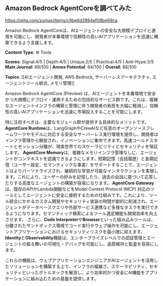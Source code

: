 ## Amazon Bedrock AgentCoreを調べてみた

https://qiita.com/zumax/items/c9be6d2884ef08be69ca

Amazon Bedrock AgentCoreは、AIエージェントの安全な大規模デプロイと運用を可能にし、開発者が本番環境で信頼性の高いAIアプリケーションを迅速に構築できるよう支援します。

**Content Type**: ⚙️ Tools

**Scores**: Signal:4/5 | Depth:4/5 | Unique:2/5 | Practical:4/5 | Anti-Hype:3/5
**Main Journal**: 69/100 | **Annex Potential**: 64/100 | **Overall**: 68/100

**Topics**: [[AIエージェント開発, AWS Bedrock, サーバーレスアーキテクチャ, エージェントツール統合, メモリ管理]]

Amazon Bedrock AgentCore (Preview) は、AIエージェントを本番環境で安全かつ大規模にデプロイ・運用するための包括的なサービス群です。これは、複雑なエージェントインフラの構築と管理に伴う開発者の負担を大幅に軽減し、信頼性の高いAIアプリケーションを迅速に市場投入することを可能にします。

特に注目すべきは、主要なモジュール群が提供する具体的なメリットです。
**AgentCore Runtime**は、LangGraphやCrewAIなど任意のオープンソースフレームワークやモデルに対応する安全なサーバーレス実行環境を提供し、開発者はインフラ管理から解放され、イノベーションに集中できます。高速コールドスタートとセッション分離が、現実世界でのスケーラビリティとセキュリティを保証します。
**AgentCore Memory**は、複雑なメモリインフラ管理なしに、エージェントがコンテキストを認識できるようにします。短期記憶（会話履歴）と長期記憶（ユーザー設定、セマンティックな事実）をサポートすることで、エージェントはよりパーソナライズされ、継続的な学習が可能なインタラクションを実現します。これにより、ユーザーの好みを記憶したり、過去の会話に基づいて応答したりする高度なエージェントの構築が容易になります。
**AgentCore Gateway**は、既存のAPIやLambda関数などをModel Context Protocol (MCP) 対応のツールとしてエージェントに安全に接続するための仕組みです。これにより、ツール統合にかかるカスタム開発やセキュリティ実装の時間が劇的に削減され、エージェントがデータベースクエリや外部サービス連携など多様なタスクを実行できるようになります。セマンティック検索によるツール選定機能も開発効率を向上させます。
さらに、**Code Interpreter**や**Browser**といった組み込みツールは、分離されたサンドボックス環境でコード実行やウェブ操作を可能にし、エージェントアプリケーションにおけるセキュリティリスクを最小限に抑えます。**Identity**と**Observability**機能は、エンタープライズレベルでの認証管理とエージェントの振る舞いの可視化・デバッグを可能にし、品質維持と監査を容易にします。

これらの機能は、ウェブアプリケーションエンジニアがAIエージェントを活用したソリューションを構築する上で、インフラの複雑さ、スケーラビリティ、セキュリティといったボトルネックを解消し、より効率的かつ安全にAI機能をアプリケーションに組み込むための基盤を提供します。